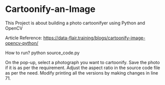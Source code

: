# Cartoonify-an-Image
This Project is about building a photo cartoonifyer using Python and OpenCV

Article Reference: https://data-flair.training/blogs/cartoonify-image-opencv-python/

How to run?
python source_code.py

On the pop-up, select a photograph you want to cartoonify. 
Save the photo if it is as per the requirement.
Adjust the aspect ratio in the source code file as per the need.
Modify printing all the versions by making changes in line 71.
